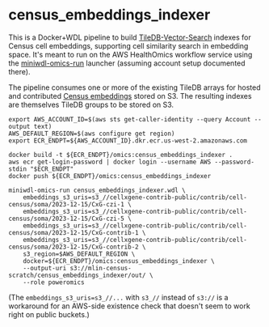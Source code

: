 # census_embeddings_indexer

This is a Docker+WDL pipeline to build [TileDB-Vector-Search](https://github.com/TileDB-Inc/TileDB-Vector-Search) indexes for Census cell embeddings, supporting cell similarity search in embedding space. It's meant to run on the AWS HealthOmics workflow service using the [miniwdl-omics-run](https://github.com/miniwdl-ext/miniwdl-omics-run) launcher (assuming account setup documented there).

The pipeline consumes one or more of the existing TileDB arrays for hosted and contributed [Census embeddings](https://cellxgene.cziscience.com/census-models) stored on S3. The resulting indexes are themselves TileDB groups to be stored on S3.

```
export AWS_ACCOUNT_ID=$(aws sts get-caller-identity --query Account --output text)
AWS_DEFAULT_REGION=$(aws configure get region)
export ECR_ENDPT=${AWS_ACCOUNT_ID}.dkr.ecr.us-west-2.amazonaws.com

docker build -t ${ECR_ENDPT}/omics:census_embeddings_indexer .
aws ecr get-login-password | docker login --username AWS --password-stdin "$ECR_ENDPT"
docker push ${ECR_ENDPT}/omics:census_embeddings_indexer

miniwdl-omics-run census_embeddings_indexer.wdl \
    embeddings_s3_uris=s3_//cellxgene-contrib-public/contrib/cell-census/soma/2023-12-15/CxG-czi-1 \
    embeddings_s3_uris=s3_//cellxgene-contrib-public/contrib/cell-census/soma/2023-12-15/CxG-czi-5 \
    embeddings_s3_uris=s3_//cellxgene-contrib-public/contrib/cell-census/soma/2023-12-15/CxG-contrib-1 \
    embeddings_s3_uris=s3_//cellxgene-contrib-public/contrib/cell-census/soma/2023-12-15/CxG-contrib-2 \
    s3_region=$AWS_DEFAULT_REGION \
    docker=${ECR_ENDPT}/omics:census_embeddings_indexer \
    --output-uri s3://mlin-census-scratch/census_embeddings_indexer/out/ \
    --role poweromics
```

(The `embeddings_s3_uris=s3_//...` with `s3_//` instead of `s3://` is a workaround for an AWS-side existence check that doesn't seem to work right on public buckets.)
